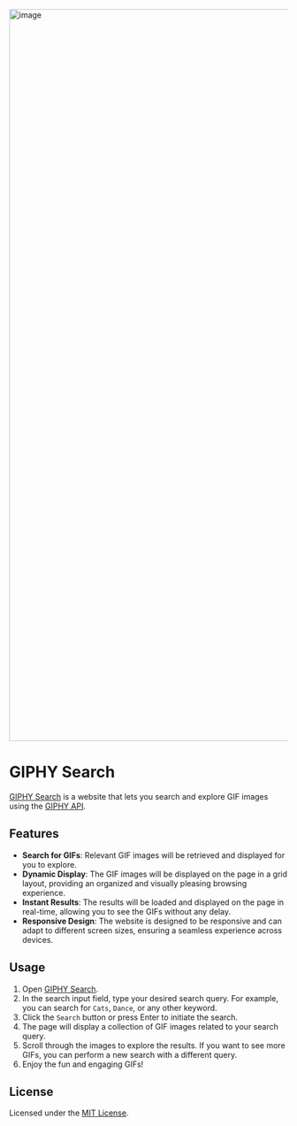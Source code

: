 <img width="1324" alt="image" src="https://github.com/user-attachments/assets/8e6713b8-a752-44b5-9479-18d7207d36b2" />

# GIPHY Search

[GIPHY Search](https://jaroshevskii.github.io/giphy-search/) is a website that lets you search and explore GIF images using the [GIPHY API](https://developers.giphy.com/).

## Features

- **Search for GIFs**: Relevant GIF images will be retrieved and displayed for you to explore.
- **Dynamic Display**: The GIF images will be displayed on the page in a grid layout, providing an organized and visually pleasing browsing experience.
- **Instant Results**: The results will be loaded and displayed on the page in real-time, allowing you to see the GIFs without any delay.
- **Responsive Design**: The website is designed to be responsive and can adapt to different screen sizes, ensuring a seamless experience across devices.

## Usage

1. Open [GIPHY Search](https://jaroshevskii.github.io/giphy-search/).
2. In the search input field, type your desired search query. For example, you can search for `Cats`, `Dance`, or any other keyword.
3. Click the `Search` button or press Enter to initiate the search.
4. The page will display a collection of GIF images related to your search query.
5. Scroll through the images to explore the results. If you want to see more GIFs, you can perform a new search with a different query.
6. Enjoy the fun and engaging GIFs!

## License

Licensed under the [MIT License](LICENSE).

